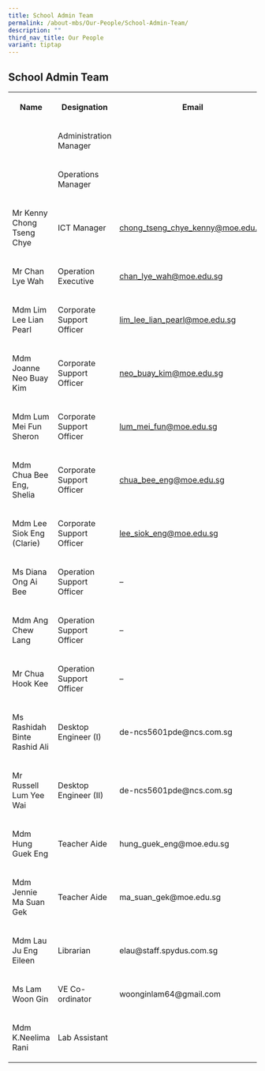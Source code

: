 ```yaml
---
title: School Admin Team
permalink: /about-mbs/Our-People/School-Admin-Team/
description: ""
third_nav_title: Our People
variant: tiptap
---
```

<h2><strong>School Admin Team</strong></h2><table><tbody><tr><th rowspan="1" colspan="1"><p>Name</p></th><th rowspan="1" colspan="1"><p>Designation</p></th><th rowspan="1" colspan="1"><p>Email</p></th></tr><tr><td rowspan="1" colspan="1"><p></p></td><td rowspan="1" colspan="1"><p>Administration Manager</p></td><td rowspan="1" colspan="1"><p></p></td></tr><tr><td rowspan="1" colspan="1"><p></p></td><td rowspan="1" colspan="1"><p>Operations Manager</p></td><td rowspan="1" colspan="1"><p></p></td></tr><tr><td rowspan="1" colspan="1"><p>Mr Kenny Chong Tseng Chye</p></td><td rowspan="1" colspan="1"><p>ICT Manager</p></td><td rowspan="1" colspan="1"><p><a href="mailto:chong_tseng_chye_kenny@moe.edu.sg" rel="noopener noreferrer nofollow" target="_blank">chong_tseng_chye_kenny@moe.edu.sg</a></p></td></tr><tr><td rowspan="1" colspan="1"><p>Mr Chan Lye Wah</p></td><td rowspan="1" colspan="1"><p>Operation Executive</p></td><td rowspan="1" colspan="1"><p><a href="mailto:chan_lye_wah@moe.edu.sg" rel="noopener noreferrer nofollow" target="_blank">chan_lye_wah@moe.edu.sg</a></p></td></tr><tr><td rowspan="1" colspan="1"><p>Mdm Lim Lee Lian Pearl</p></td><td rowspan="1" colspan="1"><p>Corporate Support Officer</p></td><td rowspan="1" colspan="1"><p><a href="mailto:lim_lee_lian_pearl@moe.edu.sg" rel="noopener noreferrer nofollow" target="_blank">lim_lee_lian_pearl@moe.edu.sg</a></p></td></tr><tr><td rowspan="1" colspan="1"><p>Mdm Joanne Neo Buay Kim</p></td><td rowspan="1" colspan="1"><p>Corporate Support Officer</p></td><td rowspan="1" colspan="1"><p><a href="mailto:neo_buay_kim@moe.edu.sg" rel="noopener noreferrer nofollow" target="_blank">neo_buay_kim@moe.edu.sg</a></p></td></tr><tr><td rowspan="1" colspan="1"><p>Mdm Lum Mei Fun Sheron</p></td><td rowspan="1" colspan="1"><p>Corporate Support Officer</p></td><td rowspan="1" colspan="1"><p><a href="mailto:lum_mei_fun@moe.edu.sg" rel="noopener noreferrer nofollow" target="_blank">lum_mei_fun@moe.edu.sg</a></p></td></tr><tr><td rowspan="1" colspan="1"><p>Mdm Chua Bee Eng, Shelia</p></td><td rowspan="1" colspan="1"><p>Corporate Support Officer</p></td><td rowspan="1" colspan="1"><p><a href="mailto:chua_bee_eng@moe.edu.sg" rel="noopener noreferrer nofollow" target="_blank">chua_bee_eng@moe.edu.sg</a></p></td></tr><tr><td rowspan="1" colspan="1"><p>Mdm Lee Siok Eng (Clarie)</p></td><td rowspan="1" colspan="1"><p>Corporate Support Officer</p></td><td rowspan="1" colspan="1"><p><a href="mailto:lee_siok_eng@moe.edu.sg" rel="noopener noreferrer nofollow" target="_blank">lee_siok_eng@moe.edu.sg</a></p></td></tr><tr><td rowspan="1" colspan="1"><p>Ms Diana Ong Ai Bee</p></td><td rowspan="1" colspan="1"><p>Operation Support Officer</p></td><td rowspan="1" colspan="1"><p>–</p></td></tr><tr><td rowspan="1" colspan="1"><p>Mdm Ang Chew Lang</p></td><td rowspan="1" colspan="1"><p>Operation Support Officer</p></td><td rowspan="1" colspan="1"><p>–</p></td></tr><tr><td rowspan="1" colspan="1"><p>Mr Chua Hook Kee</p></td><td rowspan="1" colspan="1"><p>Operation Support Officer</p></td><td rowspan="1" colspan="1"><p>–</p></td></tr><tr><td rowspan="1" colspan="1"><p>Ms Rashidah Binte Rashid Ali</p></td><td rowspan="1" colspan="1"><p>Desktop Engineer (I)</p></td><td rowspan="1" colspan="1"><p>de-ncs5601pde@ncs.com.sg</p></td></tr><tr><td rowspan="1" colspan="1"><p>Mr Russell Lum Yee Wai</p></td><td rowspan="1" colspan="1"><p>Desktop Engineer (II)</p></td><td rowspan="1" colspan="1"><p>de-ncs5601pde@ncs.com.sg</p></td></tr><tr><td rowspan="1" colspan="1"><p>Mdm Hung Guek Eng</p></td><td rowspan="1" colspan="1"><p>Teacher Aide</p></td><td rowspan="1" colspan="1"><p>hung_guek_eng@moe.edu.sg</p></td></tr><tr><td rowspan="1" colspan="1"><p>Mdm Jennie Ma Suan Gek</p></td><td rowspan="1" colspan="1"><p>Teacher Aide</p></td><td rowspan="1" colspan="1"><p>ma_suan_gek@moe.edu.sg</p></td></tr><tr><td rowspan="1" colspan="1"><p>Mdm Lau Ju Eng Eileen</p></td><td rowspan="1" colspan="1"><p>Librarian</p></td><td rowspan="1" colspan="1"><p>elau@staff.spydus.com.sg</p></td></tr><tr><td rowspan="1" colspan="1"><p>Ms Lam Woon Gin</p></td><td rowspan="1" colspan="1"><p>VE Co-ordinator</p></td><td rowspan="1" colspan="1"><p>woonginlam64@gmail.com</p></td></tr><tr><td rowspan="1" colspan="1"><p>Mdm K.Neelima Rani</p></td><td rowspan="1" colspan="1"><p>Lab Assistant</p></td><td rowspan="1" colspan="1"><p></p></td></tr></tbody></table><p></p>